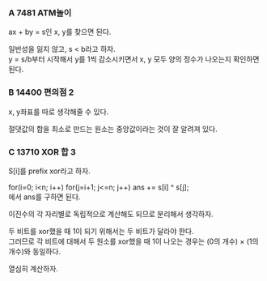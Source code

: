 ### A 7481 ATM놀이
ax + by = s인 x, y를 찾으면 된다.

일반성을 잃지 않고, s < b라고 하자.<br>
y = s/b부터 시작해서 y를 1씩 감소시키면서 x, y 모두 양의 정수가 나오는지 확인하면 된다.

### B 14400 편의점 2
x, y좌표를 따로 생각해줄 수 있다.

절댓값의 합을 최소로 만드는 원소는 중앙값이라는 것이 잘 알려져 있다.

### C 13710 XOR 합 3
S[i]를 prefix xor라고 하자.

for(i=0; i<n; i++) for(j=i+1; j<=n; j++) ans += s[i] ^ s[j];<br>
에서 ans를 구하면 된다.

이진수의 각 자리별로 독립적으로 계산해도 되므로 분리해서 생각하자.

두 비트를 xor했을 때 1이 되기 위해서는 두 비트가 달라야 한다.<br>
그러므로 각 비트에 대해서 두 원소를 xor했을 때 1이 나오는 경우는 (0의 개수) × (1의 개수)와 동일하다.

열심히 계산하자.
